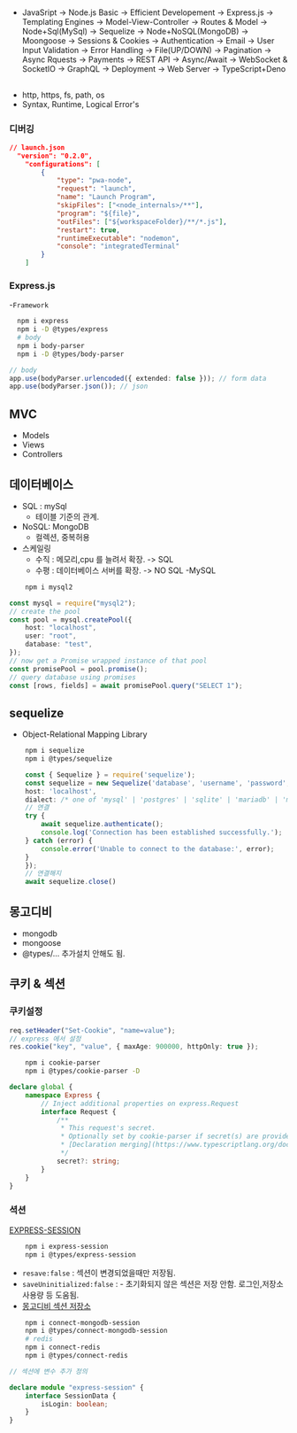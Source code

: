 #

##

- JavaSript -> Node.js Basic -> Efficient Developement -> Express.js -> Templating Engines ->
  Model-View-Controller -> Routes & Model -> Node+Sql(MySql) -> Sequelize -> Node+NoSQL(MongoDB)
  -> Moongoose -> Sessions & Cookies -> Authentication -> Email -> User Input Validation -> Error Handling -> File(UP/DOWN) -> Pagination -> Async Rquests -> Payments -> REST API -> Async/Await -> WebSocket & SocketIO -> GraphQL -> Deployment -> Web Server -> TypeScript+Deno

##

- http, https, fs, path, os
- Syntax, Runtime, Logical Error's

### 디버깅

```json
// launch.json
  "version": "0.2.0",
	"configurations": [
		{
			"type": "pwa-node",
			"request": "launch",
			"name": "Launch Program",
			"skipFiles": ["<node_internals>/**"],
			"program": "${file}",
			"outFiles": ["${workspaceFolder}/**/*.js"],
			"restart": true,
			"runtimeExecutable": "nodemon",
			"console": "integratedTerminal"
		}
	]
```

### Express.js

-`Framework`

```sh
  npm i express
  npm i -D @types/express
  # body
  npm i body-parser
  npm i -D @types/body-parser
```

```ts
// body
app.use(bodyParser.urlencoded({ extended: false })); // form data
app.use(bodyParser.json()); // json
```

## MVC

- Models
- Views
- Controllers

## 데이터베이스

- SQL : mySql
  - 테이블 기준의 관계.
- NoSQL: MongoDB
  - 컬렉션, 중복허용
- 스케일링
  - 수직 : 메모리,cpu 를 늘려서 확장. -> SQL
  - 수평 : 데이터베이스 서버를 확장. -> NO SQL
    -MySQL

```sh
	npm i mysql2
```

```ts
const mysql = require("mysql2");
// create the pool
const pool = mysql.createPool({
	host: "localhost",
	user: "root",
	database: "test",
});
// now get a Promise wrapped instance of that pool
const promisePool = pool.promise();
// query database using promises
const [rows, fields] = await promisePool.query("SELECT 1");
```

## sequelize

- Object-Relational Mapping Library

```sh
	npm i sequelize
	npm i @types/sequelize
```

```ts
	const { Sequelize } = require('sequelize');
	const sequelize = new Sequelize('database', 'username', 'password', {
	host: 'localhost',
	dialect: /* one of 'mysql' | 'postgres' | 'sqlite' | 'mariadb' | 'mssql' | 'db2' | 'snowflake' | 'oracle' */
	// 연결
	try {
		await sequelize.authenticate();
		console.log('Connection has been established successfully.');
	} catch (error) {
		console.error('Unable to connect to the database:', error);
	}
	});
	// 연결해지
	await sequelize.close()
```

## 몽고디비

- mongodb
- mongoose
- @types/... 추가설치 안해도 됨.

## 쿠키 & 섹션

### 쿠키설정

```ts
req.setHeader("Set-Cookie", "name=value");
// express 에서 설정
res.cookie("key", "value", { maxAge: 900000, httpOnly: true });
```

```sh
	npm i cookie-parser
	npm i @types/cookie-parser -D
```

```ts
declare global {
	namespace Express {
		// Inject additional properties on express.Request
		interface Request {
			/**
			 * This request's secret.
			 * Optionally set by cookie-parser if secret(s) are provided.  Can be used by other middleware.
			 * [Declaration merging](https://www.typescriptlang.org/docs/handbook/declaration-merging.html) can be used to add your own properties.
			 */
			secret?: string;
		}
	}
}
```

### 셕션

[EXPRESS-SESSION](https://github.com/expressjs/session)

```sh
	npm i express-session
	npm i @types/express-session
```

- `resave:false` : 섹션이 변경되었을때만 저장됨.
- `saveUninitialized:false` : - 초기화되지 않은 섹션은 저장 안함. 로그인,저장소사용량
  등 도움됨.
- [몽고디비 섹션 저장소](https://www.npmjs.com/package/connect-mongodb-session)

```sh
	npm i connect-mongodb-session
	npm i @types/connect-mongodb-session
	# redis
	npm i connect-redis
	npm i @types/connect-redis
```

```ts
// 섹션에 변수 추가 정의

declare module "express-session" {
	interface SessionData {
		isLogin: boolean;
	}
}
```
